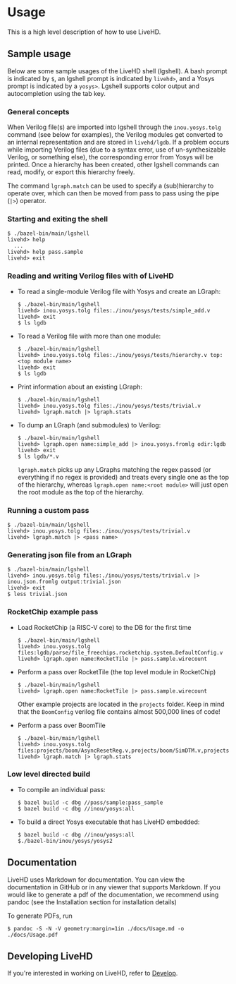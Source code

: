 # Usage

This is a high level description of how to use LiveHD.

## Sample usage

Below are some sample usages of the LiveHD shell (lgshell). A bash prompt is indicated by `$`, an lgshell prompt is indicated by `livehd>`, and a Yosys prompt is indicated by a `yosys>`. Lgshell supports color output and autocompletion using the tab key.

### General concepts

When Verilog file(s) are imported into lgshell through the `inou.yosys.tolg` command (see below for examples), the Verilog modules get converted to an internal representation and are stored in `livehd/lgdb`. If a problem occurs while importing Verilog files (due to a syntax error, use of un-synthesizable Verilog, or something else), the corresponding error from Yosys will be printed. Once a hierarchy has been created, other lgshell commands can read, modify, or export this hierarchy freely.

The command `lgraph.match` can be used to specify a (sub)hierarchy to operate over, which can then be moved from pass to pass using the pipe (`|>`) operator.

### Starting and exiting the shell

```
$ ./bazel-bin/main/lgshell
livehd> help
  ...
livehd> help pass.sample
livehd> exit
```

### Reading and writing Verilog files with of LiveHD

- To read a single-module Verilog file with Yosys and create an LGraph:
  ```
  $ ./bazel-bin/main/lgshell
  livehd> inou.yosys.tolg files:./inou/yosys/tests/simple_add.v
  livehd> exit
  $ ls lgdb
  ```
- To read a Verilog file with more than one module:
  ```
  $ ./bazel-bin/main/lgshell
  livehd> inou.yosys.tolg files:./inou/yosys/tests/hierarchy.v top:<top module name>
  livehd> exit
  $ ls lgdb
  ```
- Print information about an existing LGraph:
  ```
  $ ./bazel-bin/main/lgshell
  livehd> inou.yosys.tolg files:./inou/yosys/tests/trivial.v
  livehd> lgraph.match |> lgraph.stats
  ```
- To dump an LGraph (and submodules) to Verilog:
  ```
  $ ./bazel-bin/main/lgshell
  livehd> lgraph.open name:simple_add |> inou.yosys.fromlg odir:lgdb
  livehd> exit
  $ ls lgdb/*.v
  ```
  `lgraph.match` picks up any LGraphs matching the regex passed (or everything if no regex is provided) and treats every single one as the top of the hierarchy, whereas `lgraph.open name:<root module>` will just open the root module as the top of the hierarchy.

### Running a custom pass

```
$ ./bazel-bin/main/lgshell
livehd> inou.yosys.tolg files:./inou/yosys/tests/trivial.v
livehd> lgraph.match |> <pass name>
```

### Generating json file from an LGraph

```
$ ./bazel-bin/main/lgshell
livehd> inou.yosys.tolg files:./inou/yosys/tests/trivial.v |> inou.json.fromlg output:trivial.json
livehd> exit
$ less trivial.json
```

### RocketChip example pass

- Load RocketChip (a RISC-V core) to the DB for the first time
  ```
  $ ./bazel-bin/main/lgshell
  livehd> inou.yosys.tolg files:lgdb/parse/file_freechips.rocketchip.system.DefaultConfig.v
  livehd> lgraph.open name:RocketTile |> pass.sample.wirecount
  ```
- Perform a pass over RocketTile (the top level module in RocketChip)

  ```
  $ ./bazel-bin/main/lgshell
  livehd> lgraph.open name:RocketTile |> pass.sample.wirecount
  ```

  Other example projects are located in the `projects` folder. Keep in mind that the `BoomConfig` verilog file contains almost 500,000 lines of code!

- Perform a pass over BoomTile
  ```
  $ ./bazel-bin/main/lgshell
  livehd> inou.yosys.tolg files:projects/boom/AsyncResetReg.v,projects/boom/SimDTM.v,projects/boom/boom.system.TestHarness.BoomConfig.v
  livehd> lgraph.match |> lgraph.stats
  ```

### Low level directed build

- To compile an individual pass:
  ```
  $ bazel build -c dbg //pass/sample:pass_sample
  $ bazel build -c dbg //inou/yosys:all
  ```
- To build a direct Yosys executable that has LiveHD embedded:
  ```
  $ bazel build -c dbg //inou/yosys:all
  $./bazel-bin/inou/yosys/yosys2
  ```

## Documentation

LiveHD uses Markdown for documentation. You can view the documentation in GitHub or in any viewer that supports Markdown. If you would like to generate a pdf of the documentation, we recommend using pandoc (see the Installation section for installation details)

To generate PDFs, run

```
$ pandoc -S -N -V geometry:margin=1in ./docs/Usage.md -o ./docs/Usage.pdf
```

## Developing LiveHD

If you're interested in working on LiveHD, refer to [Develop](./Develop.md).
